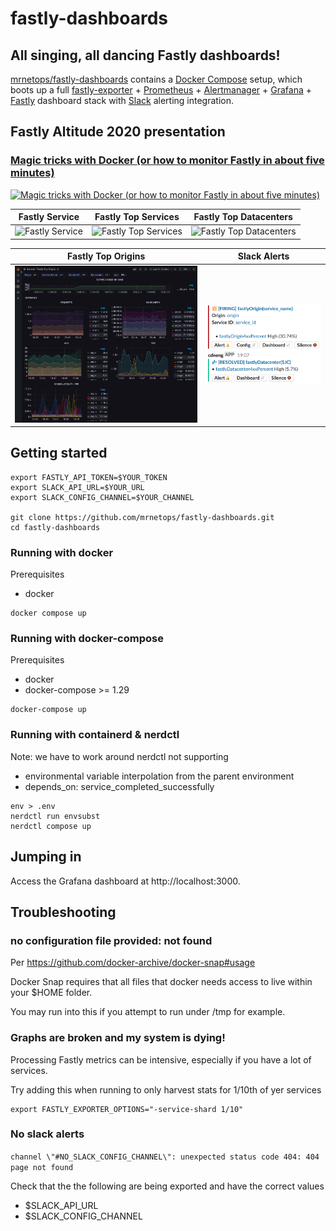 # fastly-dashboards

## All singing, all dancing Fastly dashboards!

[mrnetops/fastly-dashboards][fastly-dashboards] contains a [Docker Compose][compose] setup,
which boots up a full [fastly-exporter][fastly-exporter] + [Prometheus][prom] + [Alertmanager][alertmanager] +
[Grafana][grafana] + [Fastly][fastly] dashboard stack with [Slack][slack] alerting integration.

[fastly-dashboards]: https://github.com/mrnetops/fastly-dashboards
[compose]: https://github.com/docker/compose
[fastly-exporter]: https://github.com/peterbourgon/fastly-exporter
[fastly]: https://www.fastly.com
[prom]: https://prometheus.io
[grafana]: https://grafana.com
[alertmanager]: https://prometheus.io/docs/alerting/latest/alertmanager/
[slack]: https://www.slack.com

## Fastly Altitude 2020 presentation

### [Magic tricks with Docker (or how to monitor Fastly in about five minutes)][altitude-2020-video]

[![Magic tricks with Docker (or how to monitor Fastly in about five minutes)](/images/Fastly-Altitude-2020.jpeg)][altitude-2020-video]

[altitude-2020-video]: https://vimeo.com/480545143

| Fastly Service | Fastly Top Services | Fastly Top Datacenters |
| ---------------|---------------------|------------------------|
| ![Fastly Service](https://raw.githubusercontent.com/mrnetops/fastly-dashboards/main/images/Fastly-Service.png) | ![Fastly Top Services](https://raw.githubusercontent.com/mrnetops/fastly-dashboards/main/images/Fastly-Top-Services.png) | ![Fastly Top Datacenters](https://raw.githubusercontent.com/mrnetops/fastly-dashboards/main/images/Fastly-Top-Datacenters.png) |

| Fastly Top Origins | Slack Alerts |
| ---------------|---------------------|
| ![Fastly Top Origins](https://raw.githubusercontent.com/mrnetops/fastly-dashboards/main/images/Fastly-Top-Origins.png) | ![Slack Alerts](https://raw.githubusercontent.com/mrnetops/fastly-dashboards/main/images/Slack-Alerts.png) |

## Getting started

```
export FASTLY_API_TOKEN=$YOUR_TOKEN
export SLACK_API_URL=$YOUR_URL
export SLACK_CONFIG_CHANNEL=$YOUR_CHANNEL

git clone https://github.com/mrnetops/fastly-dashboards.git
cd fastly-dashboards
```

### Running with docker 

Prerequisites
* docker

```
docker compose up
```

### Running with docker-compose

Prerequisites
* docker
* docker-compose >= 1.29

```
docker-compose up
```

### Running with containerd & nerdctl

Note: we have to work around nerdctl not supporting
* environmental variable interpolation from the parent environment
* depends_on: service_completed_successfully

```
env > .env
nerdctl run envsubst
nerdctl compose up
```

## Jumping in

Access the Grafana dashboard at http://localhost:3000.

## Troubleshooting

### no configuration file provided: not found

Per https://github.com/docker-archive/docker-snap#usage

Docker Snap requires that all files that docker needs access to live within your $HOME folder. 

You may run into this if you attempt to run under /tmp for example.

### Graphs are broken and my system is dying!

Processing Fastly metrics can be intensive, especially if you have a lot of services.

Try adding this when running to only harvest stats for 1/10th of yer services

```
export FASTLY_EXPORTER_OPTIONS="-service-shard 1/10"
```

### No slack alerts

```channel \"#NO_SLACK_CONFIG_CHANNEL\": unexpected status code 404: 404 page not found```

Check that the the following are being exported and have the correct values
* $SLACK_API_URL
* $SLACK_CONFIG_CHANNEL
